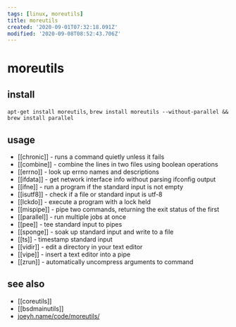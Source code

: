 ```yaml
---
tags: [linux, moreutils]
title: moreutils
created: '2020-09-01T07:32:18.091Z'
modified: '2020-09-08T08:52:43.706Z'
---
```


# moreutils

## install
`apt-get install moreutils`, `brew install moreutils --without-parallel && brew install parallel`

## usage
- [[chronic]] - runs a command quietly unless it fails
- [[combine]] - combine the lines in two files using boolean operations
- [[errno]] - look up errno names and descriptions
- [[ifdata]] - get network interface info without parsing ifconfig output
- [[ifne]] - run a program if the standard input is not empty
- [[isutf8]] - check if a file or standard input is utf-8
- [[lckdo]] - execute a program with a lock held
- [[mispipe]] - pipe two commands, returning the exit status of the first
- [[parallel]] - run multiple jobs at once
- [[pee]] - tee standard input to pipes
- [[sponge]] - soak up standard input and write to a file
- [[ts]] - timestamp standard input
- [[vidir]] - edit a directory in your text editor
- [[vipe]] - insert a text editor into a pipe
- [[zrun]] - automatically uncompress arguments to command

## see also
- [[coreutils]]
- [[bsdmainutils]]
- [joeyh.name/code/moreutils/](https://joeyh.name/code/moreutils/)
